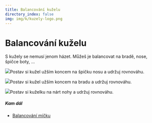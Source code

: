```yaml
---
title: Balancování kuželu
directory_index: false
img: img/k/kuzely-logo.png
---
```


# Balancování kuželu

S kužely se nemusí jenom házet. Můžeš je balancovat na bradě, nose, špičce boty, ...

![](/img/k/kuzely-balanca.png)Postav si kužel užším koncem na špičku nosu a udržuj rovnováhu.

![](/img/k/kuzely-balancb.png)Postav si kužel užším koncem na bradu a udržuj rovnováhu.

![](/img/k/kuzely-balancd.png)Postav si kuželku na nárt nohy a udržuj rovnováhu.

##### Kam dál

- [Balancování míčku](/micky/balancovani.html "Balancování mičků")

